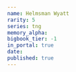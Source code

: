 ```yaml
---
name: Helmsman Wyatt
rarity: 5
series: tng
memory_alpha:
bigbook_tier: -1
in_portal: true
date:
published: true
---
```



